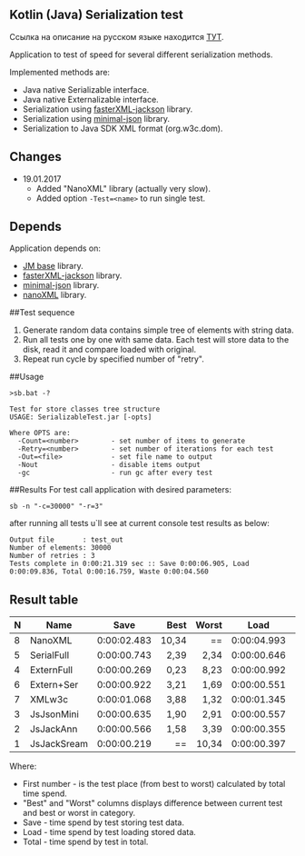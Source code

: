 Kotlin (Java) Serialization test
--------------------------------
Ссылка на описание на русском языке находится [ТУТ](readme.rus.md).

Application to test of speed for several different serialization methods.

Implemented methods are:
* Java native Serializable interface.
* Java native Externalizable interface.
* Serialization using [fasterXML-jackson](https://github.com/FasterXML/jackson) library.
* Serialization using [minimal-json](https://github.com/ralfstx/minimal-json) library.
* Serialization to Java SDK XML format (org.w3c.dom).

## Changes

* 19.01.2017
  - Added "NanoXML" library (actually very slow).
  - Added option ``-Test=<name>`` to run single test.

## Depends

Application depends on:

* [JM base](https://github.com/JouriM66/jm-lib-kotlin) library.
* [fasterXML-jackson](https://github.com/FasterXML/jackson) library.
* [minimal-json](https://github.com/ralfstx/minimal-json) library.
* [nanoXML](http://nanoxml.sourceforge.net) library.

##Test sequence
1. Generate random data contains simple tree of elements with string data.
2. Run all tests one by one with same data. Each test will store data to the disk, read it and compare loaded with original. 
3. Repeat run cycle by specified number of "retry".

##Usage
```
>sb.bat -?

Test for store classes tree structure
USAGE: SerializableTest.jar [-opts]

Where OPTS are:
  -Count=<number>        - set number of items to generate
  -Retry=<number>        - set number of iterations for each test
  -Out=<file>            - set file name to output
  -Nout                  - disable items output
  -gc                    - run gc after every test
```

##Results
For test call application with desired parameters:
```
sb -n "-c=30000" "-r=3"
```
after running all tests u`ll see at current console test results as below:
```
Output file       : test_out
Number of elements: 30000
Number of retries : 3
Tests complete in 0:00:21.319 sec :: Save 0:00:06.905, Load 0:00:09.836, Total 0:00:16.759, Waste 0:00:04.560
```

Result table
------------
 N |            Name |            Save |   Best |  Worst |            Load |   Best |  Worst |           Total |   Best |  Worst
---|-----------------|-----------------|-------:|-------:|-----------------|-------:|-------:|-----------------|-------:|--------:
8  | NanoXML         |     0:00:02.483 |  10,34 |     == |     0:00:04.993 |  13,06 |     == |     0:00:07.480 |  11,12 |     == |
5  | SerialFull      |     0:00:00.743 |   2,39 |   2,34 |     0:00:00.646 |   0,82 |   6,73 |     0:00:01.391 |   1,25 |   4,38 |
4  | ExternFull      |     0:00:00.269 |   0,23 |   8,23 |     0:00:00.992 |   1,79 |   4,03 |     0:00:01.264 |   1,05 |   4,92 |
6  | Extern+Ser      |     0:00:00.922 |   3,21 |   1,69 |     0:00:00.551 |   0,55 |   8,06 |     0:00:01.473 |   1,39 |   4,08 |
7  | XMLw3c          |     0:00:01.068 |   3,88 |   1,32 |     0:00:01.345 |   2,79 |   2,71 |     0:00:02.416 |   2,92 |   2,10 |
3  | JsJsonMini      |     0:00:00.635 |   1,90 |   2,91 |     0:00:00.557 |   0,57 |   7,96 |     0:00:01.195 |   0,94 |   5,26 |
2  | JsJackAnn       |     0:00:00.566 |   1,58 |   3,39 |     0:00:00.355 |     == |  13,06 |     0:00:00.923 |   0,50 |   7,10 |
1  | JsJackSream     |     0:00:00.219 |     == |  10,34 |     0:00:00.397 |   0,12 |  11,58 |     0:00:00.617 |     == |  11,12 |


Where:
- First number - is the test place (from best to worst) calculated by total time spend.
- "Best" and "Worst" columns displays difference between current test and best or worst in category.
- Save - time spend by test storing test data. 
- Load - time spend by test loading stored data.
- Total - time spend by test in total.
